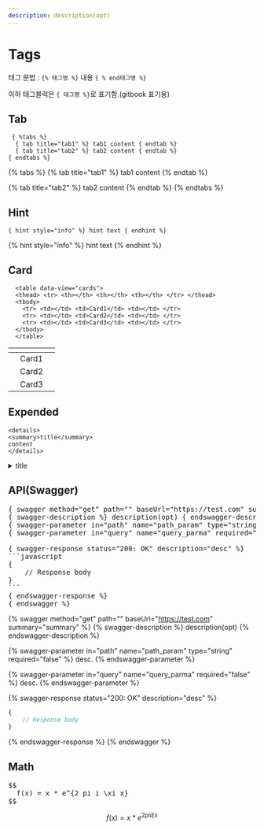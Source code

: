 ```yaml
---
description: description(opt)
---
```


# Tags

태그 문법 : `{% 태그명 %}` 내용 `{ % end태그명 %}`

이하 태그블럭은 `{ 태그명 %}`로 표기함.(gitbook 표기용)

## Tab

```
 { %tabs %}
  { tab title="tab1" %} tab1 content { endtab %}
  { tab title="tab2" %} tab2 content { endtab %}
{ endtabs %}
```

{% tabs %}
{% tab title="tab1" %}
tab1 content
{% endtab %}

{% tab title="tab2" %}
tab2 content
{% endtab %}
{% endtabs %}

## Hint

```
{ hint style="info" %} hint text { endhint %}
```

{% hint style="info" %} hint text {% endhint %}

## Card

```
  <table data-view="cards">
  <thead> <tr> <th></th> <th></th> <th></th> </tr> </thead>
  <tbody>
    <tr> <td></td> <td>Card1</td> <td></td> </tr>
    <tr> <td></td> <td>Card2</td> <td></td> </tr>
    <tr> <td></td> <td>Card3</td> <td></td> </tr>
  </tbody>
  </table>
```

<table data-view="cards">
<thead> <tr> <th></th> <th></th> <th></th> </tr> </thead>
<tbody>
  <tr> <td></td> <td>Card1</td> <td></td> </tr>
  <tr> <td></td> <td>Card2</td> <td></td> </tr>
  <tr> <td></td> <td>Card3</td> <td></td> </tr>
</tbody>
</table>

## Expended

```
<details>
<summary>title</summary>
content
</details>
```

<details>
<summary>title</summary>
content
</details>

## API(Swagger)
<pre>
{ swagger method="get" path="" baseUrl="https://test.com" summary="summary" %}
{ swagger-description %} description(opt) { endswagger-description %}
{ swagger-parameter in="path" name="path_param" type="string" required="false" %} desc. { endswagger-parameter %}
{ swagger-parameter in="query" name="query_parma" required="false" %} desc. { endswagger-parameter %}

{ swagger-response status="200: OK" description="desc" %}
```javascript
{
    // Response body
}
```
{ endswagger-response %}
{ endswagger %}
</pre>

{% swagger method="get" path="" baseUrl="https://test.com" summary="summary" %}
{% swagger-description %}
description(opt)
{% endswagger-description %}

{% swagger-parameter in="path" name="path_param" type="string" required="false" %}
desc.
{% endswagger-parameter %}

{% swagger-parameter in="query" name="query_parma" required="false" %}
desc.
{% endswagger-parameter %}

{% swagger-response status="200: OK" description="desc" %}
```javascript
{
    // Response body
}
```
{% endswagger-response %}
{% endswagger %}

## Math

<pre>
$$ 
  f(x) = x * e^{2 pi i \xi x} 
$$
</pre>

$$ f(x) = x * e^{2 pi i \xi x} $$
